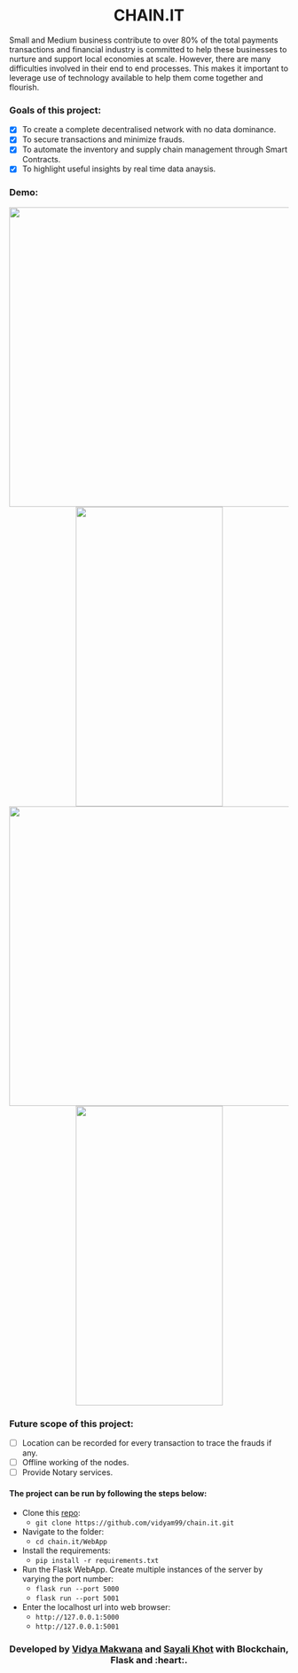 
<h1 align="center">CHAIN.IT</h1>

Small and Medium business contribute to over 80% of the total payments transactions and financial industry is committed to help these businesses to nurture and support local economies at scale. However, there are many difficulties involved in their end to end processes. This makes it important to leverage use of technology available to help them come together and flourish.

### Goals of this project:

* [x] To create a complete decentralised network with no data dominance.
* [x] To secure transactions and minimize frauds.
* [x] To automate the inventory and supply chain management through Smart Contracts.
* [x] To highlight useful insights by real time data anaysis.

### Demo:

<div align="center">

<img src="./Images/ss1.png" width=530px height=540px/>
<img src="./Images/ss2.png" width=265px height=540px/>
<br>
<img src="./Images/ss3.png" width=530px height=540px/>
<img src="./Images/ss4.png" width=265px height=540px/>
</div>

### Future scope of this project:

* [ ] Location can be recorded for every transaction to trace the frauds if any.
* [ ] Offline working of the nodes.
* [ ] Provide Notary services.

#### The project can be run by following the steps below:
* Clone this [repo](https://github.com/vidyam99/chain.it):
	* `git clone https://github.com/vidyam99/chain.it.git`
* Navigate to the folder:
  * `cd chain.it/WebApp`
* Install the requirements:
  * `pip install -r requirements.txt`
* Run the Flask WebApp. Create multiple instances of the server by varying the port number:
  * `flask run --port 5000`
  * `flask run --port 5001`
* Enter the localhost url into web browser:
  * `http://127.0.0.1:5000`
  * `http://127.0.0.1:5001`

<h3 align="center"><b>Developed by <a href="https://github.com/vidyam99">Vidya Makwana</a> and <a href="https://github.com/sayali-khot">Sayali Khot</a> with Blockchain, Flask and :heart:.</b></h1>
